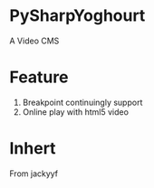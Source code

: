 PySharpYoghourt
===============

A Video CMS

Feature
===============
1. Breakpoint continuingly support
2. Online play with html5 video

Inhert
===============
From jackyyf
